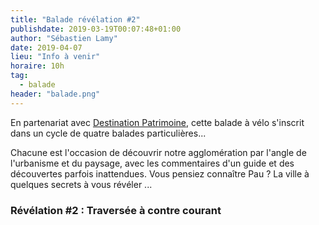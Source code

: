 ```yaml
---
title: "Balade révélation #2"
publishdate: 2019-03-19T00:07:48+01:00
author: "Sébastien Lamy"
date: 2019-04-07
lieu: "Info à venir"
horaire: 10h
tag:
  - balade
header: "balade.png"
---
```


En partenariat avec [Destination Patrimoine], cette balade à vélo s'inscrit dans un 
cycle de quatre balades particulières... 

<!--more--> 

Chacune est l'occasion de découvrir notre 
agglomération par l'angle de l'urbanisme et du paysage, avec les commentaires
d'un guide et des découvertes parfois inattendues. Vous pensiez connaître Pau ?
La ville à quelques secrets à vous révéler ...


### Révélation #2 : Traversée à contre courant


[Destination Patrimoine]: http://destinationpatrimoine.fr
